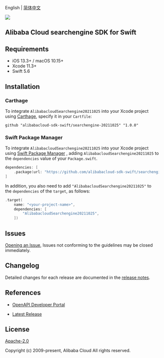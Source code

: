 English | [简体中文](README-CN.md)

![](https://aliyunsdk-pages.alicdn.com/icons/AlibabaCloud.svg)

## Alibaba Cloud searchengine SDK for Swift

## Requirements

- iOS 13.3+ / macOS 10.15+
- Xcode 11.3+
- Swift 5.6

## Installation

### Carthage

To integrate `AlibabacloudSearchengine20211025` into your Xcode project using [Carthage](https://github.com/Carthage/Carthage), specify it in your `Cartfile`:

```ogdl
github "alibabacloud-sdk-swift/searchengine-20211025" "1.0.0"
```

### Swift Package Manager

To integrate `AlibabacloudSearchengine20211025` into your Xcode project using [Swift Package Manager](https://swift.org/package-manager/) , adding `AlibabacloudSearchengine20211025` to the `dependencies` value of your `Package.swift`.

```swift
dependencies: [
    .package(url: "https://github.com/alibabacloud-sdk-swift/searchengine-20211025.git", from: "1.0.0")
]
```

In addition, you also need to add `"AlibabacloudSearchengine20211025"` to the `dependencies` of the `target`, as follows:

```swift
.target(
    name: "<your-project-name>",
    dependencies: [
        "AlibabacloudSearchengine20211025",
    ])
```

## Issues

[Opening an Issue](https://github.com/alibabacloud-sdk-swift/searchengine-20211025/issues/new), Issues not conforming to the guidelines may be closed immediately.

## Changelog

Detailed changes for each release are documented in the [release notes](./ChangeLog.txt).

## References

* [OpenAPI Developer Portal](https://next.api.alibabacloud.com/home)
- [Latest Release](https://github.com/alibabacloud-sdk-swift/searchengine-20211025)

## License

[Apache-2.0](http://www.apache.org/licenses/LICENSE-2.0)

Copyright (c) 2009-present, Alibaba Cloud All rights reserved.
